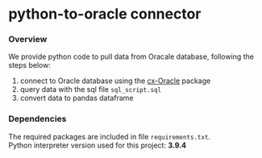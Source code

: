 # python-to-oracle connector
### Overview
We provide python code to pull data from Oracale database, following the steps below:<br>
1. connect to Oracle database using the [cx-Oracle](https://oracle.github.io/python-cx_Oracle/) package
1. query data with the sql file ```sql_script.sql```
1. convert data to pandas dataframe

### Dependencies
The required packages are included in file ```requirements.txt```.<br>
Python interpreter version used for this project: **3.9.4**
